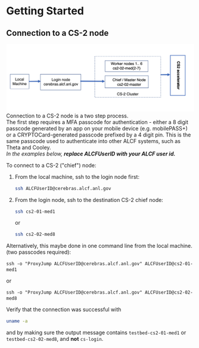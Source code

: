 <!---# Connecting to a CS-2 node--->
# Getting Started

## Connection to a CS-2 node

<!---These instructions presume that you have completed steps 1 and 2 on ALCFs
<a href="https://www.alcf.anl.gov/support-center/get-started">Get Started - Follow these steps to get your research project up and running on ALCF computing resources</a>--->

![CS-2 connection diagram](./Cerebras-connectivity-diagram.png)
Connection to a CS-2 node is a two step process. <br>
The first step requires a MFA passcode for authentication - either a 8 digit passcode generated by an app on your mobile device (e.g. mobilePASS+) or a CRYPTOCard-generated passcode prefixed by a 4 digit pin. This is the same passcode used to authenticate into other ALCF systems, such as Theta and Cooley.<br>
*In the examples below, <strong>replace ALCFUserID with your ALCF user id.</strong>*<br>
<!---[TODO the need for the second authentication step may be eliminated soon.]<br>--->
<!---[TODO testbed-cs2-01-med8.ai.alcf.anl.gov is not currently accessible]<br>--->
To connect to a CS-2 ("chief") node:<br>

1. From the local machine, ssh to the login node first: 
    ```bash
    ssh ALCFUserID@cerebras.alcf.anl.gov
    ```
2. From the login node, ssh to the destination CS-2 chief node:
    ```bash
    ssh cs2-01-med1
    ```
    or
    ```bash
    ssh cs2-02-med8
    ```

Alternatively, this maybe done in one command line from the local machine. (two passcodes required):
```console
ssh -o "ProxyJump ALCFUserID@cerebras.alcf.anl.gov" ALCFUserID@cs2-01-med1
```
or
```console
ssh -o "ProxyJump ALCFUserID@cerebras.alcf.anl.gov" ALCFUserID@cs2-02-med8
```

Verify that the connection was successful with
```bash
uname -a
```
and by making sure the output message contains `testbed-cs2-01-med1` or `testbed-cs2-02-med8`, and <strong>not</strong> `cs-login`.

<!---
## Setup the environment

After ssh'ing to a CS-02 chief node,

```console
source /software/cerebras/cs2-02/envs/cs_env.sh
```

The contents of the `cs_env.sh script` is shown below.

```console
export PATH=$PATH:/software/cerebras/cs2-02/bin
export CS_IP=192.168.220.50
```
--->